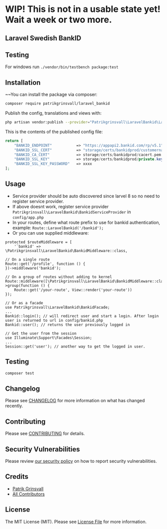 # WIP! This is not in a usable state yet! Wait a week or two more.

## Laravel Swedish BankID 

## Testing
For windows run `./vendor/bin/testbench package:test`


## Installation

~~You can install the package via composer:

```bash
composer require patrikgrinsvall/laravel_bankid
```

Publish the config, translations and views with:
```bash
php artisan vendor:publish --provider="Patrikgrinsvall\LaravelBankid\LaravelBankidServiceProvider" --tag="laravel_bankid-config"
```

This is the contents of the published config file:

```php
return [
    "BANKID_ENDPOINT"           => "https://appapi2.bankid.com/rp/v5.1",
    "BANKID_SSL_CERT"           => "storage/certs/bankidprod/customername.crt.pem"
    "BANKID_CA_CERT"            => storage/certs/bankidprod/cacert.pem
    "BANKID_SSL_KEY"            => storage/certs/bankidprod/private.key.pem
    "BANKID_SSL_KEY_PASSWORD"   => xxxx
];
```

## Usage
- Service provider should be auto discovered since larvel 8 so no need to register service provider. 
- If above doesnt work, register service provider `Patrikgrinsvall\LaravelBankid\BankidServiceProvider` in `config/app.php`
- In your routes, define what route prefix to use for bankid authentication, example: 
  `Route::LaravelBankid('/bankid');` 
- Or you can use supplied middleware:
```// Within App\Http\Kernel class...
protected $routeMiddleware = [
    '`bankid' => \Patrikgrinsvall\LaravelBankid\BankidMiddleware::class,

// On a single route
Route::get('/profile', function () {
})->middleware('bankid');

// On a group of routes without adding to kernel
Route::middleware([\Patrikgrinsvall\LaravelBankid\BankidMiddleware::class])->group(function () {
    Route::get('/your-route', View::render('your-route'))
});

// Or as a facade
use Patrikgrinsvall\LaravelBankid\BankidFacade;
...
Bankid::login(); // will redirect user and start a login. After login user is returned to url in config/bankid.php
Bankid::user(); // returns the user previously logged in

// Get the user from the session
use Illuminate\Support\Facades\Session;
...
Session::get('user'); // another way to get the logged in user.
```


## Testing

```bash
composer test
```

## Changelog

Please see [CHANGELOG](CHANGELOG.md) for more information on what has changed recently.

## Contributing

Please see [CONTRIBUTING](.github/CONTRIBUTING.md) for details.

## Security Vulnerabilities

Please review [our security policy](../../security/policy) on how to report security vulnerabilities.

## Credits

- [Patrik Grinsvall](https://github.com/patrikgrinsvall)
- [All Contributors](../../contributors)

## License

The MIT License (MIT). Please see [License File](LICENSE.md) for more information.
